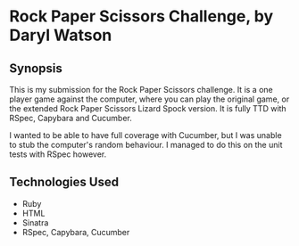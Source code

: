 Rock Paper Scissors Challenge, by Daryl Watson
=======================

## Synopsis

This is my submission for the Rock Paper Scissors challenge. It is a one player game against the computer, where you can play the original game, or the extended Rock Paper Scissors Lizard Spock version. It is fully TTD with RSpec, Capybara and Cucumber.

I wanted to be able to have full coverage with Cucumber, but I was unable to stub the computer's random behaviour. I managed to do this on the unit tests with RSpec however.

## Technologies Used

- Ruby
- HTML
- Sinatra
- RSpec, Capybara, Cucumber